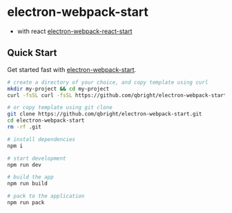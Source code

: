 # electron-webpack-start

*   with react  [electron-webpack-react-start](https://github.com/qbright/electron-webpack-start/tree/electron-webpack-react-start)

## Quick Start
Get started fast with [electron-webpack-start](https://github.com/qbright/electron-webpack-start).
```bash
# create a directory of your choice, and copy template using curl
mkdir my-project && cd my-project
curl -fsSL curl -fsSL https://github.com/qbright/electron-webpack-start/archive/master.tar.gz | tar -xz --strip-components 1

# or copy template using git clone
git clone https://github.com/qbright/electron-webpack-start.git
cd electron-webpack-start
rm -rf .git

# install dependencies
npm i

# start development
npm run dev

# build the app
npm run build

# pack to the application
npm run pack
```


